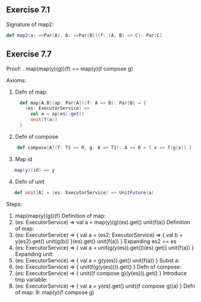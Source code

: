 Exercise 7.1
------------

Signature of map2:

```scala
def map2(a: =>Par[A], b: =>Par[B])(f: (A, B) => C): Par[C]
```


Exercise 7.7
------------

Proof:
. map(map(y)(g))(f) == map(y)(f compose g)

Axioms:
1. Defn of map:
```scala
     def map[A,B](ap: Par[A])(f: A => B): Par[B] = {
       (es: ExecutorService) =>
         val a = ap(es).get()
         unit(f(a))
     }
```

2. Defn of compose
```scala
    def compose[A](f: T1 => R, g: A => T1): A => R = { x => f(g(x)) }
```

3. Map id
```scala
   map(y)(id) == y
```

4. Defn of unit
```scala
   def unit[A] = (es: ExecutorService) => UnitFuture(a)
```

Steps:
1. map(map(y)(g))(f)
Definition of map:
2. (es: ExecutorService) =>
      val a = map(y)(g)(es).get()
      unit(f(a))
Definition of map:
3. (es: ExecutorService) => {
      val a = (es2: ExecutorService) => {
           val b = y(es2).get()
           unit(g(b))
      }(es).get()
      unit(f(a))
   }
Expanding es2 == es
4. (es: ExecutorService) => {
    val a = unit(g(y(es)).get())(es).get()
    unit(f(a))
}
Expanding unit:
5. (es: ExecutorService) => {
    val a = g(y(es)).get()
    unit(f(a))
}
Subst a:
6. (es: ExecutorService) => {
    unit(f(g(y(es)))).get()
}
Defn of compose:
7. (es: ExecutorService) => {
    unit((f compose g)(y(es))).get()
}
Introduce tmp variable:
8. (es: ExecutorService) => {
    val a = y(es).get()
    unit((f compose g)(a)
}
Defn of map:
9: map(y)(f compose g)

